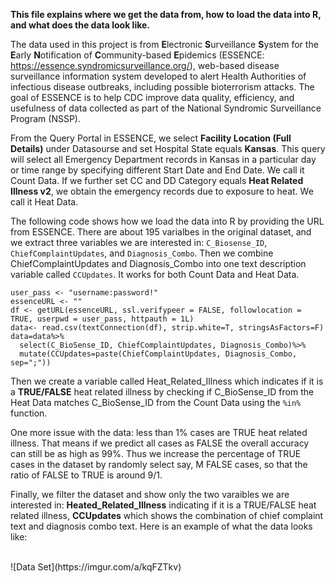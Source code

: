 **This file explains where we get the data from, how to load the data into R, and what does the data look like.**

The data used in this project is from **E**lectronic **S**urveillance **S**ystem for the **E**arly **N**otification of **C**ommunity-based 
**E**pidemics (ESSENCE: https://essence.syndromicsurveillance.org/), web-based disease surveillance information system developed to alert Health Authorities of infectious disease outbreaks, including possible  bioterrorism attacks. The goal of ESSENCE is to help CDC improve data quality, efficiency, and usefulness of data collected as part of the National Syndromic Surveillance Program (NSSP).

From the Query Portal in ESSENCE, we select **Facility Location (Full Details)** under Datasourse and set Hospital State equals **Kansas**. This query will select all Emergency Department records in Kansas in a particular day or time range by specifying different Start Date and End Date. We call it Count Data. If we further set CC and DD Category equals **Heat Related Illness v2**, we obtain the emergency records due to exposure to heat. We call it Heat Data.

The following code shows how we load the data into R by providing the URL from ESSENCE. There are about 195 varialbes in the original dataset, and we extract three variables we are interested in: `C_Biosense_ID`, `ChiefComplaintUpdates`, and `Diagnosis_Combo`. Then we combine ChiefComplaintUpdates and Diagnosis_Combo into one text description variable called `CCUpdates`. It works for both Count Data and Heat Data.

```
user_pass <- "username:password!"
essenceURL <- ""
df <- getURL(essenceURL, ssl.verifypeer = FALSE, followlocation = TRUE, userpwd = user_pass, httpauth = 1L)
data<- read.csv(textConnection(df), strip.white=T, stringsAsFactors=F)
data=data%>%
  select(C_BioSense_ID, ChiefComplaintUpdates, Diagnosis_Combo)%>%
  mutate(CCUpdates=paste(ChiefComplaintUpdates, Diagnosis_Combo, sep=";"))
```

Then we create a variable called Heat_Related_Illness which indicates if it is a **TRUE/FALSE** heat related illness by checking if C_BioSense_ID from the Heat Data matches C_BioSense_ID from the Count Data using the `%in%` function.

One more issue with the data: less than 1% cases are TRUE heat related illness. That means if we predict all cases as FALSE the overall accuracy can still be as high as 99%. Thus we increase the percentage of TRUE cases in the dataset by randomly select say, M FALSE cases, so that the ratio of FALSE to TRUE is around 9/1.

Finally, we filter the dataset and show only the two varaibles we are interested in: **Heated_Related_Illness** indicating if it is a TRUE/FALSE heat related illness, **CCUpdates** which shows the combination of chief complaint text and diagnosis combo text.
Here is an example of what the data looks like:  

<br>
<div style="width:1000px">
![Data Set](https://imgur.com/a/kqFZTkv)
</div>
<br>  
